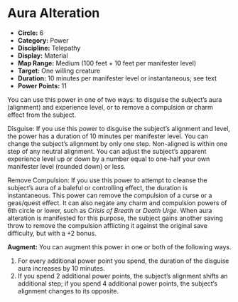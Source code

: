 # Aura Alteration

- **Circle:** 6
- **Category:** Power
- **Discipline:** Telepathy
- **Display:** Material
- **Map Range:** Medium (100 feet + 10 feet per manifester level)
- **Target:** One willing creature
- **Duration:** 10 minutes per manifester level or instantaneous; see text
- **Power Points:** 11

You can use this power in one of two ways: to disguise the subject’s aura (alignment) and experience level, or to remove a compulsion or charm effect from the subject.

Disguise: If you use this power to disguise the subject’s alignment and level, the power has a duration of 10 minutes per manifester level. You can change the subject’s alignment by only one step. Non-aligned is within one step of any neutral alignment. You can adjust the subject’s apparent experience level up or down by a number equal to one-half your own manifester level (rounded down) or less.

Remove Compulsion: If you use this power to attempt to cleanse the subject’s aura of a baleful or controlling effect, the duration is instantaneous. This power can remove the compulsion of a curse or a geas/quest effect. It can also negate any charm and compulsion powers of 6th circle or lower, such as *Crisis of Breath* or *Death Urge*. When aura alteration is manifested for this purpose, the subject gains another saving throw to remove the compulsion afflicting it against the original save difficulty, but with a +2 bonus.

**Augment:** You can augment this power in one or both of the following ways.

1. For every additional power point you spend, the duration of the disguise aura increases by 10 minutes.
2. If you spend 2 additional power points, the subject’s alignment shifts an additional step; if you spend 4 additional power points, the subject’s alignment changes to its opposite.